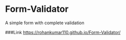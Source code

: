 # Form-Validator
A simple form with complete validation

###Link
https://rohankumar110.github.io/Form-Validator/
